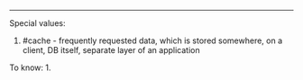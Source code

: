 ***
Special values:

1. #cache - frequently requested data, which is stored somewhere, on a client, DB itself, separate layer of an application  

To know:
1. 